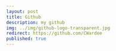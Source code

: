 ```yaml
---
layout: post
title: Github
description: my github 
img: ../img/github-logo-transparent.jpg 
redirect: https://github.com/CWardee
published: true
---
```

